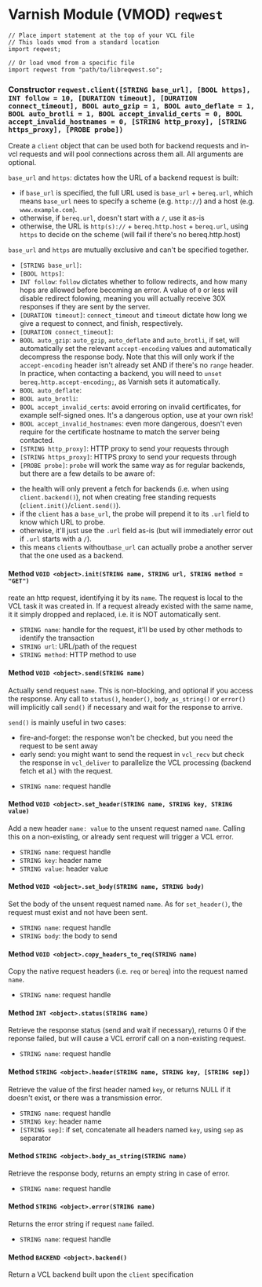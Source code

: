 <!--

   !!!!!!  WARNING: DO NOT EDIT THIS FILE!

   This file was generated from the Varnish VMOD source code.
   It will be automatically updated on each build.

-->
# Varnish Module (VMOD) `reqwest`

```vcl
// Place import statement at the top of your VCL file
// This loads vmod from a standard location
import reqwest;

// Or load vmod from a specific file
import reqwest from "path/to/libreqwest.so";
```

### Constructor `reqwest.client([STRING base_url], [BOOL https], INT follow = 10, [DURATION timeout], [DURATION connect_timeout], BOOL auto_gzip = 1, BOOL auto_deflate = 1, BOOL auto_brotli = 1, BOOL accept_invalid_certs = 0, BOOL accept_invalid_hostnames = 0, [STRING http_proxy], [STRING https_proxy], [PROBE probe])`

Create a `client` object that can be used both for backend requests and in-vcl requests and will pool connections across them all. All arguments are optional.

`base_url` and `https`: dictates how the URL of a backend request is built:
- if `base_url` is specified, the full URL used is `base_url` + `bereq.url`, which means `base_url` nees to specify a scheme (e.g. `http://`) and a host (e.g. `www.example.com`).
- otherwise, if `bereq.url`, doesn't start with a `/`, use it as-is
- otherwise, the URL is `http(s)://` + `bereq.http.host` + `bereq.url`, using `https` to decide on the scheme (will fail if there's no bereq.http.host)

`base_url` and `https` are mutually exclusive and can't be specified together.

* `[STRING base_url]`:
* `[BOOL https]`:
* `INT follow`:
`follow` dictates whether to follow redirects, and how many hops are allowed before becoming an error. A value of `0` or less will disable redirect folowing,
meaning you will actually receive 30X responses if they are sent by the server.
* `[DURATION timeout]`:
`connect_timeout` and `timeout` dictate how long we give a request to connect, and finish, respectively.
* `[DURATION connect_timeout]`:
* `BOOL auto_gzip`:
`auto_gzip`, `auto_deflate` and `auto_brotli`, if set, will automatically set the relevant `accept-encoding` values and automatically decompress the response
body. Note that this will only work if the `accept-encoding` header isn't already set AND if there's no `range` header. In practice, when contacting a backend, you will need to `unset bereq.http.accept-encoding;`, as Varnish sets it automatically.
* `BOOL auto_deflate`:
* `BOOL auto_brotli`:
* `BOOL accept_invalid_certs`:
avoid erroring on invalid certificates, for example self-signed ones. It's a dangerous option, use at your own risk!
* `BOOL accept_invalid_hostnames`:
even more dangerous, doesn't even require for the certificate hostname to match the server being contacted.
* `[STRING http_proxy]`:
HTTP proxy to send your requests through
* `[STRING https_proxy]`:
HTTPS proxy to send your requests through
* `[PROBE probe]`:
`probe` will work the same way as for regular backends, but there are a few details to be aware of:
- the health will only prevent a fetch for backends (i.e. when using `client.backend()`), not when creating free standing requests (`client.init()`/`client.send()`).
- if the `client` has a `base_url`, the probe will prepend it to its `.url` field to know which URL to probe.
- otherwise, it'll just use the `.url` field as-is (but will immediately error out if `.url` starts with a `/`).
- this means `client`s without`base_url` can actually probe a another server that the one used as a backend.

#### Method `VOID <object>.init(STRING name, STRING url, STRING method = "GET")`

reate an http request, identifying it by its `name`. The request is local to the VCL task it was created in. If a request already existed with the same name, it it simply dropped and replaced, i.e. it is NOT automatically sent.

* `STRING name`:
handle for the request, it'll be used by other methods to identify the transaction
* `STRING url`:
URL/path of the request
* `STRING method`:
HTTP method to use

#### Method `VOID <object>.send(STRING name)`

Actually send request `name`. This is non-blocking, and optional if you access the response. Any call to `status()`, `header()`, `body_as_string()` or `error()` will implicitly call `send()` if necessary and wait for the response to arrive.

`send()` is mainly useful in two cases:
- fire-and-forget: the response won't be checked, but you need the request to be sent away
- early send: you might want to send the request in `vcl_recv` but check the response in `vcl_deliver` to parallelize the VCL processing (backend fetch et al.) with the request.

* `STRING name`:
request handle

#### Method `VOID <object>.set_header(STRING name, STRING key, STRING value)`

Add a new header `name: value` to the unsent request named `name`. Calling this on a non-existing, or already sent request will trigger a VCL error.

* `STRING name`:
request handle
* `STRING key`:
header name
* `STRING value`:
header value

#### Method `VOID <object>.set_body(STRING name, STRING body)`

Set the body of the unsent request named `name`. As for `set_header()`, the request must exist and not have been sent.

* `STRING name`:
request handle
* `STRING body`:
the body to send

#### Method `VOID <object>.copy_headers_to_req(STRING name)`

Copy the native request headers (i.e. `req` or `bereq`) into the request named `name`.

* `STRING name`:
request handle

#### Method `INT <object>.status(STRING name)`

Retrieve the response status (send and wait if necessary), returns 0 if the reponse failed, but will cause a VCL errorif call on a non-existing request.

* `STRING name`:
request handle

#### Method `STRING <object>.header(STRING name, STRING key, [STRING sep])`

Retrieve the value of the first header named `key`, or returns NULL if it doesn't exist, or there was a transmission error.

* `STRING name`:
request handle
* `STRING key`:
header name
* `[STRING sep]`:
if set, concatenate all headers named `key`, using `sep` as separator

#### Method `STRING <object>.body_as_string(STRING name)`

Retrieve the response body, returns an empty string in case of error.

* `STRING name`:
request handle

#### Method `STRING <object>.error(STRING name)`

Returns the error string if request `name` failed.

* `STRING name`:
request handle

#### Method `BACKEND <object>.backend()`

Return a VCL backend built upon the `client` specification
